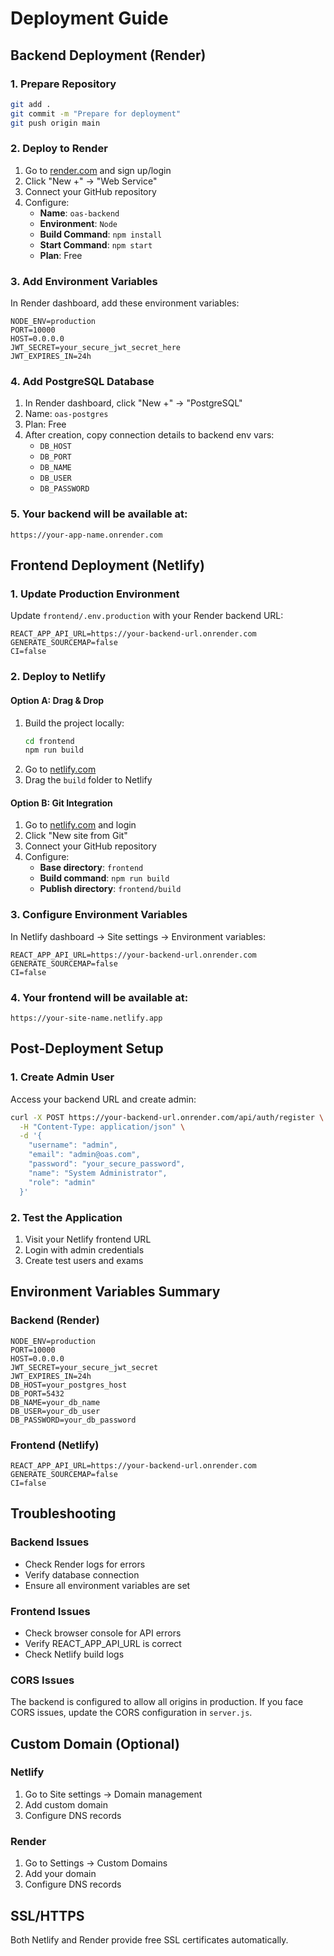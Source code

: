 # Deployment Guide

## Backend Deployment (Render)

### 1. Prepare Repository
```bash
git add .
git commit -m "Prepare for deployment"
git push origin main
```

### 2. Deploy to Render
1. Go to [render.com](https://render.com) and sign up/login
2. Click "New +" → "Web Service"
3. Connect your GitHub repository
4. Configure:
   - **Name**: `oas-backend`
   - **Environment**: `Node`
   - **Build Command**: `npm install`
   - **Start Command**: `npm start`
   - **Plan**: Free

### 3. Add Environment Variables
In Render dashboard, add these environment variables:
```
NODE_ENV=production
PORT=10000
HOST=0.0.0.0
JWT_SECRET=your_secure_jwt_secret_here
JWT_EXPIRES_IN=24h
```

### 4. Add PostgreSQL Database
1. In Render dashboard, click "New +" → "PostgreSQL"
2. Name: `oas-postgres`
3. Plan: Free
4. After creation, copy connection details to backend env vars:
   - `DB_HOST`
   - `DB_PORT` 
   - `DB_NAME`
   - `DB_USER`
   - `DB_PASSWORD`

### 5. Your backend will be available at:
`https://your-app-name.onrender.com`

## Frontend Deployment (Netlify)

### 1. Update Production Environment
Update `frontend/.env.production` with your Render backend URL:
```
REACT_APP_API_URL=https://your-backend-url.onrender.com
GENERATE_SOURCEMAP=false
CI=false
```

### 2. Deploy to Netlify

#### Option A: Drag & Drop
1. Build the project locally:
   ```bash
   cd frontend
   npm run build
   ```
2. Go to [netlify.com](https://netlify.com)
3. Drag the `build` folder to Netlify

#### Option B: Git Integration
1. Go to [netlify.com](https://netlify.com) and login
2. Click "New site from Git"
3. Connect your GitHub repository
4. Configure:
   - **Base directory**: `frontend`
   - **Build command**: `npm run build`
   - **Publish directory**: `frontend/build`

### 3. Configure Environment Variables
In Netlify dashboard → Site settings → Environment variables:
```
REACT_APP_API_URL=https://your-backend-url.onrender.com
GENERATE_SOURCEMAP=false
CI=false
```

### 4. Your frontend will be available at:
`https://your-site-name.netlify.app`

## Post-Deployment Setup

### 1. Create Admin User
Access your backend URL and create admin:
```bash
curl -X POST https://your-backend-url.onrender.com/api/auth/register \
  -H "Content-Type: application/json" \
  -d '{
    "username": "admin",
    "email": "admin@oas.com", 
    "password": "your_secure_password",
    "name": "System Administrator",
    "role": "admin"
  }'
```

### 2. Test the Application
1. Visit your Netlify frontend URL
2. Login with admin credentials
3. Create test users and exams

## Environment Variables Summary

### Backend (Render)
```
NODE_ENV=production
PORT=10000
HOST=0.0.0.0
JWT_SECRET=your_secure_jwt_secret
JWT_EXPIRES_IN=24h
DB_HOST=your_postgres_host
DB_PORT=5432
DB_NAME=your_db_name
DB_USER=your_db_user
DB_PASSWORD=your_db_password
```

### Frontend (Netlify)
```
REACT_APP_API_URL=https://your-backend-url.onrender.com
GENERATE_SOURCEMAP=false
CI=false
```

## Troubleshooting

### Backend Issues
- Check Render logs for errors
- Verify database connection
- Ensure all environment variables are set

### Frontend Issues
- Check browser console for API errors
- Verify REACT_APP_API_URL is correct
- Check Netlify build logs

### CORS Issues
The backend is configured to allow all origins in production. If you face CORS issues, update the CORS configuration in `server.js`.

## Custom Domain (Optional)

### Netlify
1. Go to Site settings → Domain management
2. Add custom domain
3. Configure DNS records

### Render
1. Go to Settings → Custom Domains
2. Add your domain
3. Configure DNS records

## SSL/HTTPS
Both Netlify and Render provide free SSL certificates automatically.